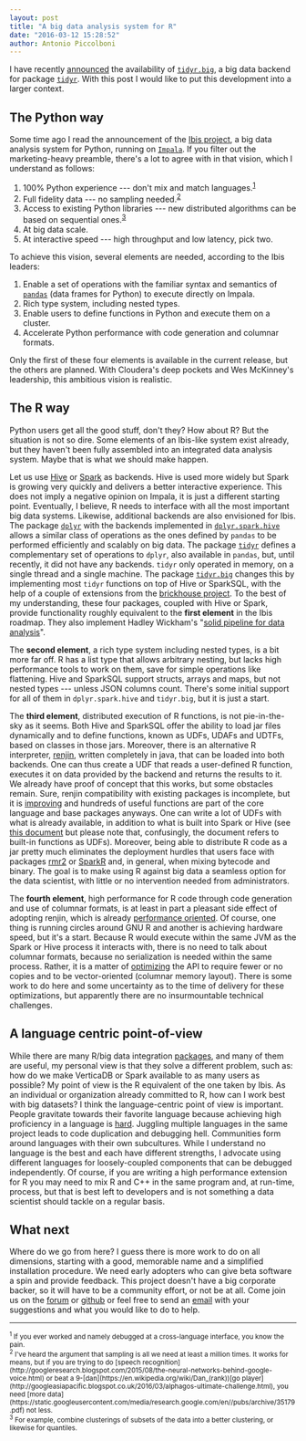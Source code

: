 ```yaml
---
layout: post
title: "A big data analysis system for R"
date: "2016-03-12 15:28:52"
author: Antonio Piccolboni
---
```


I have recently [announced](http://workstream.piccolboni.info/post/140765564714/tidyr-goes-big) the availability of [`tidyr.big`](https://github.com/rzilla/tidyr.big), a big data backend for package  [`tidyr`](https://github.com/hadley/tidyr). With this post I would like to put this development into a larger context.

## The Python way

Some time ago I read the announcement of the [Ibis project](http://blog.cloudera.com/blog/2015/07/ibis-on-impala-python-at-scale-for-data-science/),
a big data analysis system for Python, running on [`Impala`](http://impala.io/). If you filter out the marketing-heavy preamble, there's a lot to agree with in that vision, which I understand as follows:

  1. 100% Python experience --- don't mix and match languages.<sup>[1](#fn1)</sup>
  2. Full fidelity data --- no sampling needed.<sup>[2](#fn2)</sup>
  3. Access to existing Python libraries --- new distributed algorithms can be based on sequential ones.<sup>[3](#fn3)</sup>
  4. At big data scale.
  5. At interactive speed --- high throughput and low latency, pick two.

To achieve this vision, several elements are needed, according to the Ibis leaders:

  1. Enable a set of operations with the familiar syntax and semantics of [`pandas`](http://pandas.pydata.org) (data frames for Python) to execute directly on Impala.
  2. Rich type system, including nested types.
  3. Enable users to define functions in Python and execute them on a cluster.
  4. Accelerate Python performance with code generation and columnar formats.

Only the first of these four elements is available in the current release, but the others are planned. With Cloudera's deep pockets and Wes McKinney's leadership, this ambitious vision is realistic.

## The R way

Python users get all the good stuff, don't they? How about R? But the situation is not so dire. Some elements of an Ibis-like system exist already, but they haven't been fully assembled into an integrated data analysis system. Maybe that is what we should make happen.

Let us use [Hive](http://hive.apache.org) or [Spark](http://spark.apache.org) as backends. Hive is used more widely but Spark is growing very quickly and delivers a better interactive experience. This does not imply a negative opinion on Impala, it is just a different starting point. Eventually, I believe, R needs to interface with all the most important big data systems. Likewise, additional backends are also envisioned for Ibis.
The package [`dplyr`](https://github.com/hadley/dplyr) with the backends implemented in [`dplyr.spark.hive`](https://github.com/rzilla/dplyr.spark.hive) allows a similar class of operations as the ones defined by `pandas` to be performed efficiently and scalably on big data.
The package [`tidyr`](https://github.com/hadley/tidyr) defines a complementary set of operations to `dplyr`, also available in `pandas`, but, until recently, it did not have any backends. `tidyr` only operated in memory, on a single thread and a single machine. The package [`tidyr.big`](https://github.com/rzilla/tidyr.big) changes this by implementing most `tidyr` functions on top of Hive or SparkSQL, with the help of a couple of extensions from the [brickhouse project](https://github.com/klout/brickhouse). To the best of my understanding, these four packages, coupled with Hive or Spark,  provide functionality roughly equivalent to the **first element** in the Ibis roadmap. They also implement Hadley Wickham's "[solid pipeline for data analysis](https://github.com/hadley/tidyr)".

The **second element**, a rich type system including nested types, is a bit more far off. R has a list type that allows arbitrary nesting, but lacks high performance tools to work on them, save for simple operations like flattening. Hive and SparkSQL support structs, arrays and maps, but not nested types --- unless JSON columns count. There's some initial support for all of them in `dplyr.spark.hive` and `tidyr.big`, but it is just a start.

The **third element**, distributed execution of R functions, is not pie-in-the-sky as it seems. Both Hive and SparkSQL offer the ability to load jar files dynamically and to define functions, known as UDFs, UDAFs and UDTFs, based on classes in those jars. Moreover, there is an alternative R interpreter, [renjin](http://www.renjin.org/),  written completely in java, that can be loaded into both backends. One can thus create a UDF that reads a user-defined R function, executes it on data provided by the backend and returns the results to it. We already have proof of concept that this works, but some obstacles remain. Sure, renjin compatibility with existing packages is incomplete, but it is [improving](http://www.renjin.org/blog/2016-01-31-introducing-gcc-bridge.html) and hundreds of useful functions are part of the core language and base packages anyways. One can write a lot of UDFs with what is already available, in addition to what is built into Spark or Hive (see [this document](https://cwiki.apache.org/confluence/display/Hive/LanguageManual+UDF)  but please note that, confusingly, the document refers to built-in functions as UDFs). Moreover, being able to distribute R code as a jar pretty much eliminates the deployment hurdles that users face with packages [rmr2](http://github.com/rzilla/rmr2)  or [SparkR](https://spark.apache.org/docs/1.6.0/sparkr.html) and, in general, when mixing bytecode and binary. The goal is to make using R against big data a seamless option for the data scientist, with little or no intervention needed from administrators.

The **fourth element**, high performance for R code through code generation and use of columnar formats, is at least in part a pleasant side effect of adopting renjin, which is already [performance oriented](http://www.renjin.org/blog/2013-07-30-deep-dive-vector-pipeliner.html). Of course, one thing is running circles around GNU R and another is achieving hardware speed, but it's a start. Because R would execute within the same JVM as the Spark or Hive process it interacts with, there is no need to talk about columnar formats, because no serialization is needed within the same process. Rather, it is a matter of [optimizing](https://issues.apache.org/jira/browse/SPARK-12635) the API to require fewer or no copies and to be vector-oriented (columnar memory layout).
There is some work to do here and some uncertainty as to the time of delivery for these optimizations, but apparently there are no insurmountable technical challenges.

## A language centric point-of-view
While there are many R/big data integration [packages](https://gist.github.com/piccolbo/3d8ac40291f4eaee644b), and many of them are useful, my personal view is that they solve a different problem, such as: how do we make VerticaDB or Spark available to as many users as possible? My point of view is the R equivalent of the one taken by Ibis. As an individual or organization already committed to R, how can I work best with big datasets? I think the language-centric point of view is important. People gravitate towards their favorite language because achieving high proficiency in a language is [hard](http://norvig.com/21-days.html). Juggling multiple languages in the same project leads to code duplication and debugging hell. Communities form around languages with their own subcultures. While I understand no language is the best and each have different strengths, I advocate using different languages for loosely-coupled components that can be debugged independently. Of course, if you are writing a high performance extension for R you may need to mix R and C++ in the same program and, at run-time, process, but that is best left to developers and is not something a data scientist should tackle on a regular basis.

## What next
Where do we go from here? I guess there is more work to do on all dimensions, starting with a good, memorable name and a simplified installation procedure. We need early adopters who can give beta software a spin and provide feedback. This project doesn't have a big corporate backer, so it will have to be a community effort, or not be at all. Come join us on the [forum](https://groups.google.com/forum/#!forum/rzilla) or [github](https://github.com/rzilla) or feel free to send an [email](mailto:rzilla@piccolboni.info) with your suggestions and what you would like to do to help.


<hr>
<small>
<sup><a name="fn1">1</a></sup> If you ever worked and namely debugged at a cross-language interface, you know the pain. <br>
<sup><a name="fn2">2</a></sup> I've heard the argument that sampling is all we need at least a million times. It works for means, but if you are trying to do [speech recognition](http://googleresearch.blogspot.com/2015/08/the-neural-networks-behind-google-voice.html) or beat a 9-[dan](https://en.wikipedia.org/wiki/Dan_(rank))[go player](http://googleasiapacific.blogspot.co.uk/2016/03/alphagos-ultimate-challenge.html), you need [more data](https://static.googleusercontent.com/media/research.google.com/en//pubs/archive/35179.pdf) not less.<br>
<sup><a name="fn3">3</a></sup> For example, combine clusterings of subsets of the data into a better clustering, or likewise for quantiles.<br>
